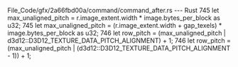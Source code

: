 File_Code/gfx/2a66fbd00a/command/command_after.rs --- Rust
745                         let max_unaligned_pitch = r.image_extent.width * image.bytes_per_block as u32;                                                   745                         let max_unaligned_pitch = (r.image_extent.width + gap_texels) * image.bytes_per_block as u32;
746                         let row_pitch = (max_unaligned_pitch | d3d12::D3D12_TEXTURE_DATA_PITCH_ALIGNMENT) + 1;                                           746                         let row_pitch = (max_unaligned_pitch | (d3d12::D3D12_TEXTURE_DATA_PITCH_ALIGNMENT - 1)) + 1;

